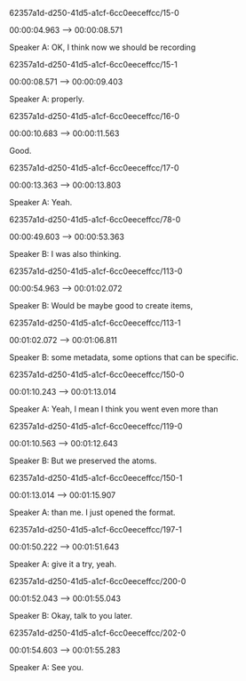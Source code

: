 62357a1d-d250-41d5-a1cf-6cc0eeceffcc/15-0

00:00:04.963 --&gt; 00:00:08.571

Speaker A:  OK, I think now we should be recording

62357a1d-d250-41d5-a1cf-6cc0eeceffcc/15-1

00:00:08.571 --&gt; 00:00:09.403

Speaker A:  properly.

62357a1d-d250-41d5-a1cf-6cc0eeceffcc/16-0

00:00:10.683 --&gt; 00:00:11.563

Good.

62357a1d-d250-41d5-a1cf-6cc0eeceffcc/17-0

00:00:13.363 --&gt; 00:00:13.803

Speaker A:  Yeah.

62357a1d-d250-41d5-a1cf-6cc0eeceffcc/78-0

00:00:49.603 --&gt; 00:00:53.363

Speaker B:  I was also thinking.

62357a1d-d250-41d5-a1cf-6cc0eeceffcc/113-0

00:00:54.963 --&gt; 00:01:02.072

Speaker B:  Would be maybe good to create items,

62357a1d-d250-41d5-a1cf-6cc0eeceffcc/113-1

00:01:02.072 --&gt; 00:01:06.811

Speaker B:  some metadata, some options that can be specific.

62357a1d-d250-41d5-a1cf-6cc0eeceffcc/150-0

00:01:10.243 --&gt; 00:01:13.014

Speaker A:  Yeah, I mean I think you went even more than

62357a1d-d250-41d5-a1cf-6cc0eeceffcc/119-0

00:01:10.563 --&gt; 00:01:12.643

Speaker B:  But we preserved the atoms.

62357a1d-d250-41d5-a1cf-6cc0eeceffcc/150-1

00:01:13.014 --&gt; 00:01:15.907

Speaker A:  than me. I just opened the format.

62357a1d-d250-41d5-a1cf-6cc0eeceffcc/197-1

00:01:50.222 --&gt; 00:01:51.643

Speaker A:  give it a try, yeah.

62357a1d-d250-41d5-a1cf-6cc0eeceffcc/200-0

00:01:52.043 --&gt; 00:01:55.043

Speaker B:  Okay, talk to you later.

62357a1d-d250-41d5-a1cf-6cc0eeceffcc/202-0

00:01:54.603 --&gt; 00:01:55.283

Speaker A:  See you.